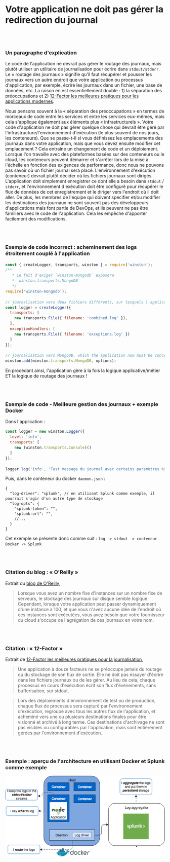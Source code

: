 # Votre application ne doit pas gérer la redirection du journal

<br/><br/>

### Un paragraphe d'explication

Le code de l'application ne devrait pas gérer le routage des journaux, mais plutôt utiliser un utilitaire de journalisation pour écrire dans `stdout/stderr`. Le « routage des journaux » signifie qu'il faut récupérer et pousser les journaux vers un autre endroit que votre application ou processus d'application, par exemple, écrire les journaux dans un fichier, une base de données, etc. La raison en est essentiellement double : 1) la séparation des préoccupations et 2) [12-Factor les meilleures pratiques pour les applications modernes](https://12factor.net/logs).

Nous pensons souvent à la « séparation des préoccupations » en termes de morceaux de code entre les services et entre les services eux-mêmes, mais cela s'applique également aux éléments plus « infrastructurels ». Votre code d'application ne doit pas gérer quelque chose qui devrait être géré par l'infrastructure/l'environnement d'exécution (le plus souvent de nos jours, les conteneurs). Que se passe-t-il si vous définissez les emplacements des journaux dans votre application, mais que vous devez ensuite modifier cet emplacement ? Cela entraîne un changement de code et un déploiement. Lorsque l'on travaille avec des plateformes basées sur des conteneurs ou le cloud, les conteneurs peuvent démarrer et s'arrêter lors de la mise à l'échelle en fonction des exigences de performance, donc nous ne pouvons pas savoir où un fichier journal sera placé. L'environnement d'exécution (conteneur) devrait plutôt décider où les fichiers journaux sont dirigés. L'application doit simplement enregistrer ce dont elle a besoin dans `stdout` / `stderr`, et l'environnement d'exécution doit être configuré pour récupérer le flux de données de cet enregistrement et le diriger vers l'endroit où il doit aller. De plus, les membres de l'équipe qui doivent spécifier et/ou modifier les destinations des journaux ne sont souvent pas des développeurs d'applications mais font partie de DevOps, et ils peuvent ne pas être familiers avec le code de l'application. Cela les empêche d'apporter facilement des modifications. 

<br/><br/>

### Exemple de code incorrect : acheminement des logs étroitement couplé à l'application

```javascript
const { createLogger, transports, winston } = require('winston');
/**
   * Le fait d'exiger `winston-mongodb` exposera
   * `winston.transports.MongoDB`
   */
require('winston-mongodb');
 
// journalisation vers deux fichiers différents, sur lesquels l'application doit maintenant se concentrer
const logger = createLogger({
  transports: [
    new transports.File({ filename: 'combined.log' }),
  ],
  exceptionHandlers: [
    new transports.File({ filename: 'exceptions.log' })
  ]
});
 
// journalisation vers MongoDB, which the application now must be concerned with
winston.add(winston.transports.MongoDB, options);
```
En procédant ainsi, l'application gère à la fois la logique applicative/métier ET la logique de routage des journaux !

<br/><br/>

### Exemple de code - Meilleure gestion des journaux + exemple Docker
Dans l'application :
```javascript
const logger = new winston.Logger({
  level: 'info',
  transports: [
    new (winston.transports.Console)()
  ]
});

logger.log('info', 'Test message du journal avec certains paramètres %s', 'certains paramètres', { anything: 'Voici les métadonnées' });
```
Puis, dans le conteneur du docker `daemon.json` :
```json5
{
  "log-driver": "splunk", // en utilisant Splunk comme exemple, il pourrait s'agir d'un autre type de stockage
  "log-opts": {
    "splunk-token": "",
    "splunk-url": "",
    //...
  }
}
```
Cet exemple se présente donc comme suit : `log -> stdout -> conteneur Docker -> Splunk`

<br/><br/>

### Citation du blog : « O'Reilly »

Extrait du [blog de O'Reilly](https://www.oreilly.com/ideas/a-cloud-native-approach-to-logs),
 > Lorsque vous avez un nombre fixe d'instances sur un nombre fixe de serveurs, le stockage des journaux sur disque semble logique. Cependant, lorsque votre application peut passer dynamiquement d'une instance à 100, et que vous n'avez aucune idée de l'endroit où ces instances sont exécutées, vous avez besoin que votre fournisseur du cloud s'occupe de l'agrégation de ces journaux en votre nom.

<br/><br/>

### Citation : « 12-Factor »

Extrait de [12-Factor les meilleures pratiques pour la journalisation](https://12factor.net/logs),
 > Une application à douze facteurs ne se préoccupe jamais du routage ou du stockage de son flux de sortie. Elle ne doit pas essayer d'écrire dans les fichiers journaux ou de les gérer. Au lieu de cela, chaque processus en cours d'exécution écrit son flux d'événements, sans bufferisation, sur stdout.
 
 > Lors des déploiements d'environnement de test ou de production, chaque flux de processus sera capturé par l'environnement d'exécution, regroupé avec tous les autres flux de l'application, et acheminé vers une ou plusieurs destinations finales pour être visionné et archivé à long terme. Ces destinations d'archivage ne sont pas visibles ou configurables par l'application, mais sont entièrement gérées par l'environnement d'exécution.

<br/><br/>

 ### Exemple : aperçu de l'architecture en utilisant Docker et Splunk comme exemple

![alt text](/assets/images/logging-overview.png "Aperçu du routage des journaux")

<br/><br/>
